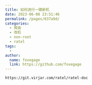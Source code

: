 ```yaml
---
title: 如何进行一键新机
date: 2023-06-08 23:51:46
permalink: /pages/637a9d/
categories:
  - 爬虫
  - 改机
  - non-root
  - ratel
tags:
  - 
author: 
  name: fovegage
  link: https://github.com/fovegage
---
```

```
https://git.virjar.com/ratel/ratel-doc
```